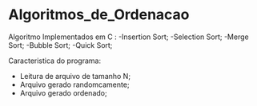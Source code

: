 # Algoritmos_de_Ordenacao
Algoritmo Implementados em C : 
  -Insertion Sort; 
  -Selection Sort;
  -Merge Sort;
  -Bubble Sort;
  -Quick Sort; 

Caracteristica do programa:
  - Leitura de arquivo de tamanho N;
  - Arquivo gerado randomcamente;
  - Arquivo gerado ordenado;
